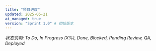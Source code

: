 ```yaml
---
title: "项目进度"
updated: 2025-05-21
ai_managed: true
version: "Sprint 1.0" # 初始版本
---
```


<!--
## 文档结构定义

### YAML Frontmatter:
- **title**: (String) 文档标题，固定为 "项目进度"。
- **updated**: (Date: YYYY-MM-DD) AI 自动更新的最后修改日期。
- **ai_managed**: (Boolean) 固定为 true，表示此文档由 AI 主要维护。
- **version**: (String) 项目的当前迭代版本号，例如 "Sprint 3.2" 或 "v1.1.0"。AI 会根据项目管理工具或特定指令更新。

### 总体进度 (Overall Progress)
Markdown H2 标题 (`## 总体进度`)。
包含以下几个方面，使用 Markdown 加粗列表项：
- **当前焦点**: (String) 简述当前阶段最重要的目标或正在集中的工作。例如："完成用户认证模块的后端API开发"。
- **下一里程碑**: (String) 描述下一个重要的检查点或交付目标及其预计日期。例如："用户认证模块进入测试阶段，预计 YYYY-MM-DD"。
- **整体健康度**: (Enum: "Green" | "Yellow" | "Red") AI 根据任务完成率、延期情况、报告的问题等综合评估项目当前的状态。
    - Green: 进展顺利，风险可控。
    - Yellow: 出现一些问题或潜在风险，需要关注。
    - Red: 存在严重问题，可能影响交付，需要立即干预。

### 任务清单 (Tasks)
Markdown H2 标题 (`## 任务清单 (Tasks)`)。
使用 Markdown 表格展示，包含以下列：
- **ID**: (String) 任务的唯一标识符，例如 "TASK-001"。AI 可从项目管理工具同步或自行生成。
- **任务描述 (Description)**: (String) 对任务的简明扼要的描述。
- **负责人 (Assignee)**: (String) 负责此任务的团队成员或角色，例如 "@developerA" 或 "前端团队"。
- **状态 (Status)**: (Enum: "To Do" | "In Progress (X%)" | "Done" | "Blocked" | "Pending Review" | "QA" | "Deployed") 任务的当前状态。对于 "In Progress"，可以包含完成百分比。
- **截止日期 (Due Date)**: (Date: YYYY-MM-DD) 任务的预计完成日期。
- **优先级 (Priority)**: (Enum: "High" | "Medium" | "Low") 任务的优先级。
- **关联PRD (Related PRD)**: (String, Optional) 链接到相关的产品需求文档及其特定章节，例如 "prd-login.md#api"。
- **关联报告条目 (Related Report Entry)**: (String, Optional) 链接到 `status-report.md` 中相关的日志条目ID，例如 "SR-TASK-001A"。

*状态说明将作为表格下方的斜体文字。*

!!! 你无权删除或修改此文档的 YAML Frontmatter !!!
-->


*状态说明: To Do, In Progress (X%), Done, Blocked, Pending Review, QA, Deployed*
